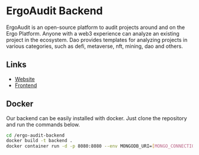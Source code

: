 # ErgoAudit Backend
ErgoAudit is an open-source platform to audit projects around and on the Ergo
Platform. Anyone with a web3 experience can analyze an existing project in the
ecosystem. Dao provides templates for analyzing projects in various categories, 
such as defi, metaverse, nft, mining, dao and others.

## Links
- [Website](https://red-lobster-showcase.link/)
- [Frontend](https://github.com/jlsachse/ergo-audit-frontend)

## Docker

Our backend can be easily installed with docker.
Just clone the repository and run the commands below.

```sh
cd /ergo-audit-backend
docker build -t backend .
docker container run -d -p 8080:8080 --env MONGODB_URI=[MONGO_CONNECTION_STRING] --env MONGODB_DB=[DATABASE]
```